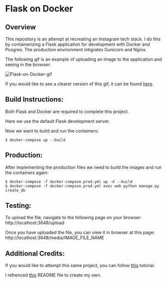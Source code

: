 # Flask on Docker

## Overview

This repository is an attempt at recreating an Instagram tech stack. I do this by containerizing a Flask application for development with Docker and Posgres. The production environment intigrates Gunicorn and Nginx.

The following gif is an example of uploading an image to the application and seeing in the browser:  

![Flask-on-Docker-gif](https://github.com/elissayz/flask-on-docker/assets/123142568/112e4325-85db-4276-a9ec-bdb8dd758e82)


If you would like to see a clearer version of this gif, it can be found [here](https://github.com/elissayz/flask-on-docker/assets/123142568/6405dfe4-eed0-4318-9945-1045b2c4d722).

## Build Instructions:

Both Flask and Docker are required to complete this project.

Here we use the default Flask development server.

Now we want to build and run the containers: 

```
$ docker-compose up --build
```

## Production:

After implementing the production files we need to build the images and run the containers again: 

```
$ docker-compose -f docker-compose.prod.yml up -d --build
$ docker-compose -f docker-compose.prod.yml exec web python manage.py create_db
```

## Testing:

To upload the file, navigate to the following page on your browser: http://localhost:3648/upload

Once you have uploaded the file, you can view it in browser at this page: http://localhost:3648/media/IMAGE_FILE_NAME

## Additional Credits: 

If you would like to attempt this same project, you can follow [this](https://testdriven.io/blog/dockerizing-flask-with-postgres-gunicorn-and-nginx/) tutorial.

I refrenced [this](https://github.com/testdrivenio/flask-on-docker/blob/main/README.md) README file to create my own.  
